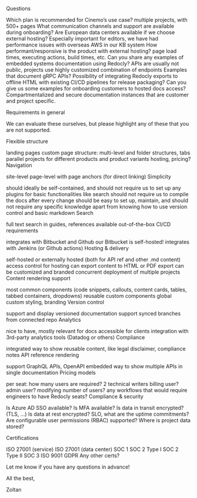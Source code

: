 Questions

 

Which plan is recommended for Cinemo’s use case?
multiple projects, with 500+ pages
What communication channels and support are available during onboarding?
Are European data centers available if we choose external hosting?
Especially important for editors, we have had performance issues with overseas AWS in our KB system
How performant/responsive is the product  with external hosting?
page load times, executing actions, build times, etc.
Can you share any examples of embedded systems documentation using Redocly?
APIs are usually not public, projects use highly customized combination of endpoints
Examples that document gRPC APIs?
Possibility of integrating Redocly exports to offline HTML with existing CI/CD pipelines for release packaging?
Can you give us some examples for onboarding customers to hosted docs access?
Compartmentalized and secure documentation instances that are customer and project specific.
 

Requirements in general

We can evaluate these ourselves, but please highlight any of these that you are not supported.

 

Flexible structure

landing pages
custom page structure: multi-level and folder structures, tabs
parallel projects for different products and product variants
hosting, pricing?
Navigation

site-level
page-level with page anchors (for direct linking)
Simplicity

should ideally be self-contained, and should not require us to set up any plugins for basic functionalities like search
should not require us to compile the docs after every change
should be easy to set up, maintain, and should not require any specific knowledge apart from knowing how to use version control and basic markdown
Search

full text search in guides, references
available out-of-the-box
CI/CD requirements

integrates with Bitbucket and Github
our Bitbucket is self-hosted!
integrates with Jenkins (or Github actions)
Hosting & delivery

self-hosted or externally hosted (both for API ref and other .md content)
access control for hosting
can export content to HTML or PDF
export can be customized and branded
concurrent deployment of multiple projects
Content rendering support

most common components (code snippets, callouts, content cards, tables, tabbed containers, dropdowns)
reusable custom components
global custom styling, branding
Version control

support and display versioned documentation
support synced branches from connected repo
Analytics

nice to have, mostly relevant for docs accessible for clients
integration with 3rd-party analytics tools (Datadog or others)
Compliance

integrated way to show reusable content, like legal disclaimer, compliance notes
API reference rendering

support GraphQL APIs, OpenAPI
embedded way to show multiple APIs in single documentation
Pricing models

per seat: how many users are required?
2 technical writers
billing user?
admin user?
modifying number of users?
any workflows that would require engineers to have Redocly seats?
Compliance & security

 

Is Azure AD SSO available?
Is MFA available?
Is data in transit encrypted? (TLS, ...)
Is data at rest encrypted?
SLO, what are the uptime commitments?
Are configurable user permissions (RBAC) supported?
Where is project data stored?
 

Certifications

 

ISO 27001 (service)
ISO 27001 (data center)
SOC 1
SOC 2 Type I
SOC 2 Type II
SOC 3
ISO 9001
GDPR
Any other certs?
 

Let me know if you have any questions in advance!

 

All the best,

Zoltan